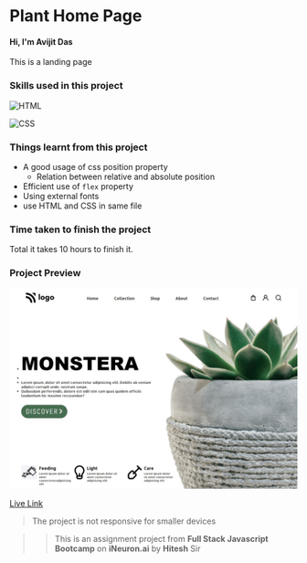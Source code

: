 # Plant Home Page

#### Hi, I'm Avijit Das

This is a landing page

### Skills used in this project

 ![HTML](https://img.shields.io/badge/HTML5-E34F26?style=for-the-badge&logo=html5&logoColor=white)
 
 ![CSS](https://img.shields.io/badge/CSS3-1572B6?style=for-the-badge&logo=css3&logoColor=white)
 
 ### Things learnt from this project
 - A good usage of css position property
     - Relation between relative and absolute position
 - Efficient use of `flex` property
- Using external fonts
- use HTML and CSS in same file

     
### Time taken to finish the project

Total it takes 10 hours to finish it.

### Project Preview

![](https://raw.githubusercontent.com/Avijit826/html-css-portfolio/main/Images/projects/project6.png)

[Live Link](https://avifrproject06.netlify.app)

> The project is not responsive for smaller devices

>> This is an assignment project from **Full Stack Javascript Bootcamp** on **iNeuron.ai** by **Hitesh** Sir
